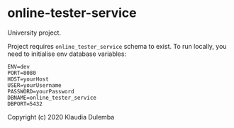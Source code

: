 # online-tester-service
University project.

Project requires `online_tester_service` schema to exist.
To run locally, you need to initialise env database variables:

    ENV=dev
    PORT=8080
    HOST=yourHost
    USER=yourUsername
    PASSWORD=yourPassword
    DBNAME=online_tester_service
    DBPORT=5432

Copyright (c) 2020 Klaudia Dulemba
